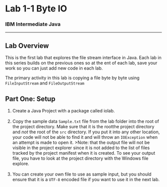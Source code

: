 # Lab 1-1 Byte IO
### IBM Intermediate Java

---

## Lab Overview

This is the first lab that explores the file stream interface in Java. Each lab in this series builds on the previous ones so at the ent of each lab, save your work so you can just add new code in each lab.

The primary activity in this lab is copying a file byte by byte using `FileInputStream` and `FileOutputStream`


## Part One: Setup

1. Create a Java Project with a package called iolab.<br/><br/>
2. Copy the sample data `Sample.txt` file from the lab folder into the root of the project directory. Make sure that it is the rootthe project directory and _not_ the root of the `src` directory. If you put it into any other location, your code will not be able to find it and will throw an `IOException` when an attempt is made to open it. >Note: that the output file will not be visible in the project explorer since it is not added to the list of files tracked by the project manifest when it is created. To see your output file, you have to look at the project directory with the Windows file explore.<br/><br/>
3. You can create your own file to use as sample input, but you should ensure that it is a `UTF-8` encoded file if you want to use it in the next lab.<br/><br/>







